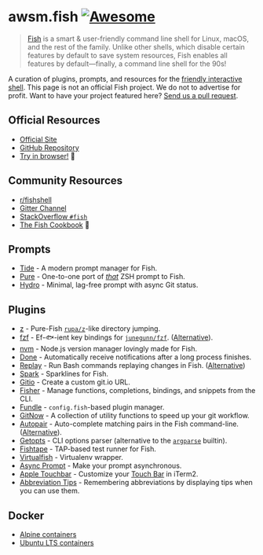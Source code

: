 # awsm.fish [![Awesome](https://awesome.re/badge.svg)](https://awesome.re)

> [Fish](https://fishshell.com/) is a smart & user-friendly command line shell for Linux, macOS, and the rest of the family. Unlike other shells, which disable certain features by default to save system resources, Fish enables all features by default—finally, a command line shell for the 90s!

A curation of plugins, prompts, and resources for the [friendly interactive shell](https://fishshell.com). This page is not an official Fish project. We do not to advertise for profit. Want to have your project featured here? [Send us a pull request](https://github.com/jorgebucaran/awesome-fish/fork).

## Official Resources

- [Official Site](https://fishshell.com)
- [GitHub Repository](https://github.com/fish-shell/fish-shell)
- [Try in browser!](https://rootnroll.com/d/fish-shell/) 🍤

## Community Resources

- [r/fishshell](https://www.reddit.com/r/fishshell)
- [Gitter Channel](https://gitter.im/fish-shell/fish-shell)
- [StackOverflow `#fish`](https://stackoverflow.com/questions/tagged/fish)
- [The Fish Cookbook](https://github.com/jorgebucaran/cookbook.fish) 🍣

## Prompts

- [Tide](https://github.com/IlanCosman/tide) - A modern prompt manager for Fish.
- [Pure](https://github.com/rafaelrinaldi/pure) - One-to-one port of [_that_](https://github.com/sindresorhus/pure) ZSH prompt to Fish.
- [Hydro](https://github.com/jorgebucaran/hydro) - Minimal, lag-free prompt with async Git status.

## Plugins

- [z](https://github.com/jethrokuan/z) - Pure-Fish [`rupa/z`](https://github.com/rupa/z)-like directory jumping.
- [fzf](https://github.com/PatrickF1/fzf.fish) - Ef-🐟-ient key bindings for [`junegunn/fzf`](https://github.com/junegunn/fzf). ([Alternative](https://github.com/jethrokuan/fzf)).
- [nvm](https://github.com/jorgebucaran/nvm.fish) - Node.js version manager lovingly made for Fish.
- [Done](https://github.com/franciscolourenco/done) - Automatically receive notifications after a long process finishes.
- [Replay](https://github.com/jorgebucaran/replay.fish) - Run Bash commands replaying changes in Fish. ([Alternative](https://github.com/edc/bass))
- [Spark](https://github.com/jorgebucaran/spark.fish) - Sparklines for Fish.
- [Gitio](https://github.com/jorgebucaran/gitio.fish) - Create a custom git.io URL.
- [Fisher](https://github.com/jorgebucaran/fisher) - Manage functions, completions, bindings, and snippets from the CLI.
- [Fundle](https://github.com/danhper/fundle) - `config.fish`-based plugin manager.
- [GitNow](https://github.com/joseluisq/gitnow) - A collection of utility functions to speed up your git workflow.
- [Autopair](https://github.com/jorgebucaran/autopair.fish) - Auto-complete matching pairs in the Fish command-line. ([Alternative](https://github.com/laughedelic/pisces)).
- [Getopts](https://github.com/jorgebucaran/getopts.fish) - CLI options parser (alternative to the [`argparse`](https://fishshell.com/docs/current/cmds/argparse.html) builtin).
- [Fishtape](https://github.com/jorgebucaran/fishtape) - TAP-based test runner for Fish.
- [Virtualfish](https://github.com/adambrenecki/virtualfish) - Virtualenv wrapper.
- [Async Prompt](https://github.com/acomagu/fish-async-prompt) - Make your prompt asynchronous.
- [Apple Touchbar](https://github.com/rodrigobdz/fish-apple-touchbar) - Customize your [Touch Bar](https://developer.apple.com/design/human-interface-guidelines/macos/touch-bar/touch-bar-overview) in iTerm2.
- [Abbreviation Tips](https://github.com/Gazorby/fish-abbreviation-tips) - Remembering abbreviations by displaying tips when you can use them.

## Docker
- [Alpine containers](https://hub.docker.com/r/andreiborisov/fish)
- [Ubuntu LTS containers](https://hub.docker.com/r/dideler/fish-shell)
